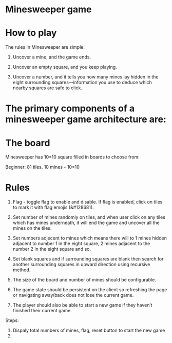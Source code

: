 # Minesweeper game

# How to play
The rules in Minesweeper are simple:

1. Uncover a mine, and the game ends.

2. Uncover an empty square, and you keep playing.

3. Uncover a number, and it tells you how many mines lay hidden in the eight surrounding squares—information you use to deduce which nearby squares are safe to click.


# The primary components of a minesweeper game architecture are:

# The board
Minesweeper has 10*10 square filled in boards to choose from:

Beginner: 81 tiles, 10 mines - 10*10

# Rules
1. Flag - toggle flag to enable and disable. If flag is enabled, click on tiles to mark it with flag emojis (&#128681).

2. Set number of mines randomly on tiles, and when user click on any tiles which has mines underneath, it will end the game and uncover all the mines on the tiles.

3. Set numbers adjecent to mines which means there will to 1 mines hidden adjacent to number 1 in the eight square, 2 mines adjacent to the number 2 in the eight square and so.

4. Set blank squares and if surrounding squares are blank then search for another surrounding squares in upward direction using recursive method.

5. The size of the board and number of mines should be configurable.

6. The game state should be persistent on the client so refreshing the page or     navigating away/back does not lose the current game. 

7. The player should also be able to start a new game if they haven’t finished their current game. 

Steps:
1. Dispaly total numbers of mines, flag, reset button to start the new game
2. 
